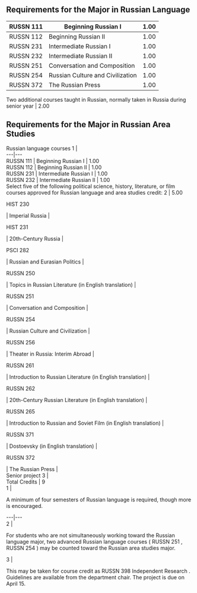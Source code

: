 ##  Requirements for the Major in Russian Language

RUSSN 111  |  Beginning Russian I  |  1.00  
---|---|---  
RUSSN 112  |  Beginning Russian II  |  1.00  
RUSSN 231  |  Intermediate Russian I  |  1.00  
RUSSN 232  |  Intermediate Russian II  |  1.00  
RUSSN 251  |  Conversation and Composition  |  1.00  
RUSSN 254  |  Russian Culture and Civilization  |  1.00  
RUSSN 372  |  The Russian Press  |  1.00  
Two additional courses taught in Russian, normally taken in Russia during
senior year  |  2.00  
  
##  Requirements for the Major in Russian Area Studies

Russian language courses  1  |  
---|---  
RUSSN 111  |  Beginning Russian I  |  1.00  
RUSSN 112  |  Beginning Russian II  |  1.00  
RUSSN 231  |  Intermediate Russian I  |  1.00  
RUSSN 232  |  Intermediate Russian II  |  1.00  
Select five of the following political science, history, literature, or film
courses approved for Russian language and area studies credit:  2  |  5.00  
  
HIST 230

|  Imperial Russia  |  
  
HIST 231

|  20th-Century Russia  |  
  
PSCI 282

|  Russian and Eurasian Politics  |  
  
RUSSN 250

|  Topics in Russian Literature (in English translation)  |  
  
RUSSN 251

|  Conversation and Composition  |  
  
RUSSN 254

|  Russian Culture and Civilization  |  
  
RUSSN 256

|  Theater in Russia: Interim Abroad  |  
  
RUSSN 261

|  Introduction to Russian Literature (in English translation)  |  
  
RUSSN 262

|  20th-Century Russian Literature (in English translation)  |  
  
RUSSN 265

|  Introduction to Russian and Soviet Film (in English translation)  |  
  
RUSSN 371

|  Dostoevsky (in English translation)  |  
  
RUSSN 372

|  The Russian Press  |  
Senior project  3  |  
Total Credits  |  9  
1  |

A minimum of four semesters of Russian language is required, though more is
encouraged.  
  
---|---  
2  |

For students who are not simultaneously working toward the Russian language
major, two advanced Russian language courses (  RUSSN 251  ,  RUSSN 254  ) may
be counted toward the Russian area studies major.  
  
3  |

This may be taken for course credit as  RUSSN 398 Independent Research  .
Guidelines are available from the department chair. The project is due on
April 15.


